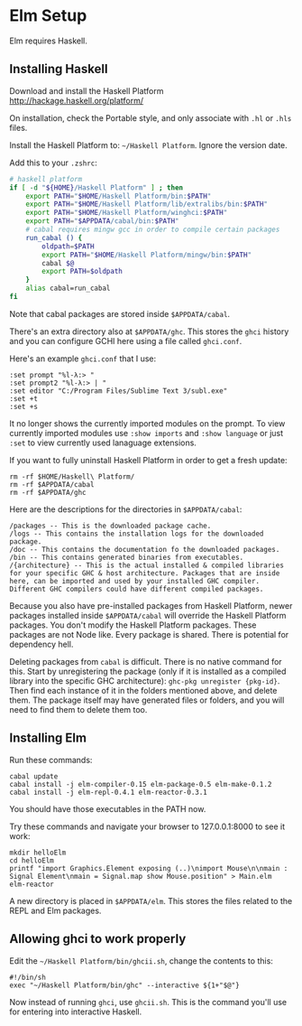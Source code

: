 Elm Setup
=========

Elm requires Haskell.

Installing Haskell
------------------

Download and install the Haskell Platform http://hackage.haskell.org/platform/

On installation, check the Portable style, and only associate with `.hl` or `.hls` files.

Install the Haskell Platform to: `~/Haskell Platform`. Ignore the version date.

Add this to your `.zshrc`:

```zsh
# haskell platform
if [ -d "${HOME}/Haskell Platform" ] ; then
    export PATH="$HOME/Haskell Platform/bin:$PATH"
    export PATH="$HOME/Haskell Platform/lib/extralibs/bin:$PATH"
    export PATH="$HOME/Haskell Platform/winghci:$PATH"
    export PATH="$APPDATA/cabal/bin:$PATH"
    # cabal requires mingw gcc in order to compile certain packages
    run_cabal () {
        oldpath=$PATH
        export PATH="$HOME/Haskell Platform/mingw/bin:$PATH"
        cabal $@
        export PATH=$oldpath
    }
    alias cabal=run_cabal
fi
```

Note that cabal packages are stored inside `$APPDATA/cabal`.

There's an extra directory also at `$APPDATA/ghc`. This stores the `ghci` history and you can configure GCHI here using a file called `ghci.conf`.

Here's an example `ghci.conf` that I use:

```
:set prompt "%l-λ:> "
:set prompt2 "%l-λ:> | "
:set editor "C:/Program Files/Sublime Text 3/subl.exe"
:set +t
:set +s
```

It no longer shows the currently imported modules on the prompt. To view currently imported modules use `:show imports` and `:show language` or just `:set` to view currently used lanaguage extensions.

If you want to fully uninstall Haskell Platform in order to get a fresh update:

```
rm -rf $HOME/Haskell\ Platform/
rm -rf $APPDATA/cabal
rm -rf $APPDATA/ghc
```

Here are the descriptions for the directories in `$APPDATA/cabal`:

```
/packages -- This is the downloaded package cache.
/logs -- This contains the installation logs for the downloaded package.
/doc -- This contains the documentation fo the downloaded packages.
/bin -- This contains generated binaries from executables.
/{architecture} -- This is the actual installed & compiled libraries for your specific GHC & host architecture. Packages that are inside here, can be imported and used by your installed GHC compiler. Different GHC compilers could have different compiled packages.
```

Because you also have pre-installed packages from Haskell Platform, newer packages installed inside `$APPDATA/cabal` will override the Haskell Platform packages. You don't modify the Haskell Platform packages. These packages are not Node like. Every package is shared. There is potential for dependency hell.

Deleting packages from `cabal` is difficult. There is no native command for this. Start by unregistering the package (only if it is installed as a compiled library into the specific GHC architecture): `ghc-pkg unregister {pkg-id}`. Then find each instance of it in the folders mentioned above, and delete them. The package itself may have generated files or folders, and you will need to find them to delete them too.

Installing Elm
--------------

Run these commands:

```
cabal update
cabal install -j elm-compiler-0.15 elm-package-0.5 elm-make-0.1.2
cabal install -j elm-repl-0.4.1 elm-reactor-0.3.1
```

You should have those executables in the PATH now.

Try these commands and navigate your browser to 127.0.0.1:8000 to see it work:

```
mkdir helloElm
cd helloElm
printf "import Graphics.Element exposing (..)\nimport Mouse\n\nmain : Signal Element\nmain = Signal.map show Mouse.position" > Main.elm
elm-reactor
```

A new directory is placed in `$APPDATA/elm`. This stores the files related to the REPL and Elm packages.

Allowing ghci to work properly
------------------------------

Edit the `~/Haskell Platform/bin/ghcii.sh`, change the contents to this:

```
#!/bin/sh
exec "~/Haskell Platform/bin/ghc" --interactive ${1+"$@"}
```

Now instead of running `ghci`, use `ghcii.sh`. This is the command you'll use for entering into interactive Haskell.
